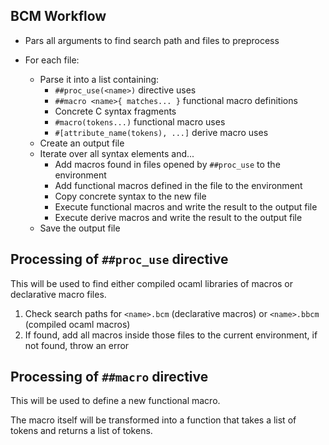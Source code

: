 

## BCM Workflow

- Pars all arguments to find search path and files to preprocess

- For each file:
  - Parse it into a list containing:
    - `##proc_use(<name>)` directive uses
    - `##macro <name>{ matches... }` functional macro definitions
    - Concrete C syntax fragments
    - `#macro(tokens...)` functional macro uses
    - `#[attribute_name(tokens), ...]` derive macro uses
  - Create an output file
  - Iterate over all syntax elements and...
    - Add macros found in files opened by `##proc_use` to the environment
    - Add functional macros defined in the file to the environment
    - Copy concrete syntax to the new file
    - Execute functional macros and write the result to the output file
    - Execute derive macros and write the result to the output file
  - Save the output file


## Processing of  `##proc_use` directive

This will be used to find either compiled ocaml libraries of macros or declarative macro files.

1. Check search paths for `<name>.bcm` (declarative macros) or `<name>.bbcm` (compiled ocaml macros)
2. If found, add all macros inside those files to the current environment, if not found, throw an error

## Processing of `##macro` directive

This will be used to define a new functional macro.

The macro itself will be transformed into a function that takes a list of tokens and returns a list of tokens.
